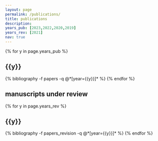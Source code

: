 ```yaml
---
layout: page
permalink: /publications/
title: publications
description: 
years_pub: [2023,2022,2020,2019]
years_rev: [2021]
nav: true
---
```


<div class="publications">

{% for y in page.years_pub %}
  <h2 class="year">{{y}}</h2>
  {% bibliography -f papers -q @*[year={{y}}]* %}
{% endfor %}

</div>

<div class="publications">
<h2>manuscripts under review</h2>
{% for y in page.years_rev %}
  <h2 class="year">{{y}}</h2>
  {% bibliography -f papers_revision -q @*[year={{y}}]* %}
{% endfor %}

</div>
